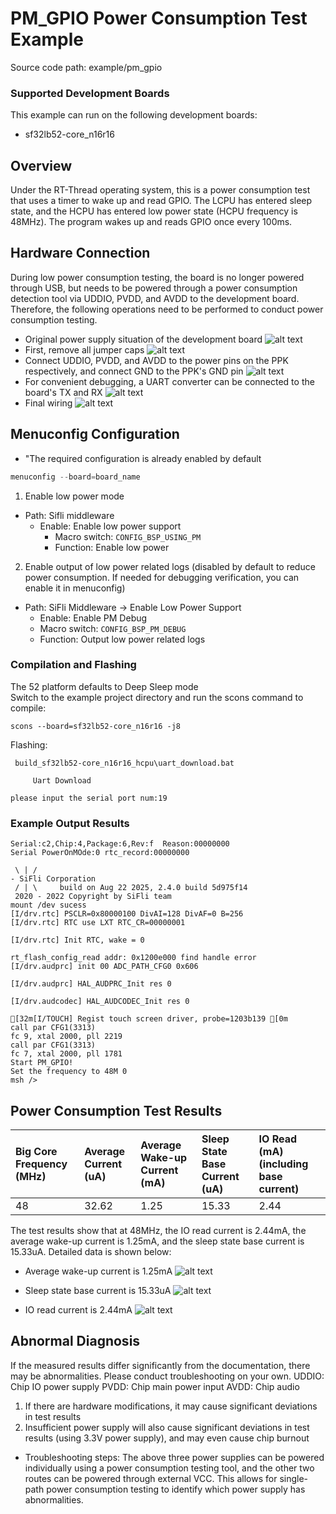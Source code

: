 # PM_GPIO Power Consumption Test Example

Source code path: example/pm_gpio

### Supported Development Boards
This example can run on the following development boards:
- sf32lb52-core_n16r16

## Overview
Under the RT-Thread operating system, this is a power consumption test that uses a timer to wake up and read GPIO. The LCPU has entered sleep state, and the HCPU has entered low power state (HCPU frequency is 48MHz). The program wakes up and reads GPIO once every 100ms.

## Hardware Connection
During low power consumption testing, the board is no longer powered through USB, but needs to be powered through a power consumption detection tool via UDDIO, PVDD, and AVDD to the development board. Therefore, the following operations need to be performed to conduct power consumption testing.

* Original power supply situation of the development board
![alt text](assets/core_board.png)
* First, remove all jumper caps
![alt text](assets/remove_jumper_cap.png)
* Connect UDDIO, PVDD, and AVDD to the power pins on the PPK respectively, and connect GND to the PPK's GND pin
![alt text](assets/PPK_connect.png)
* For convenient debugging, a UART converter can be connected to the board's TX and RX
![alt text](assets/uart_connect.png)
* Final wiring
![alt text](assets/final_connect.png)
## Menuconfig Configuration
* "The required configuration is already enabled by default

```c
menuconfig --board=board_name
```
1. Enable low power mode
- Path: Sifli middleware 
    - Enable: Enable low power support
        - Macro switch: `CONFIG_BSP_USING_PM`
        - Function: Enable low power

2. Enable output of low power related logs (disabled by default to reduce power consumption. If needed for debugging verification, you can enable it in menuconfig)
- Path: SiFli Middleware → Enable Low Power Support
    - Enable: Enable PM Debug
    - Macro switch: `CONFIG_BSP_PM_DEBUG`
    - Function: Output low power related logs

### Compilation and Flashing
The 52 platform defaults to Deep Sleep mode<br>
Switch to the example project directory and run the scons command to compile:
```
scons --board=sf32lb52-core_n16r16 -j8
```
Flashing:
```
 build_sf32lb52-core_n16r16_hcpu\uart_download.bat

     Uart Download

please input the serial port num:19
```

### Example Output Results
```SFBL
Serial:c2,Chip:4,Package:6,Rev:f  Reason:00000000
Serial PowerOnMOde:0 rtc_record:00000000

 \ | /
- SiFli Corporation
 / | \     build on Aug 22 2025, 2.4.0 build 5d975f14
 2020 - 2022 Copyright by SiFli team
mount /dev sucess
[I/drv.rtc] PSCLR=0x80000100 DivAI=128 DivAF=0 B=256
[I/drv.rtc] RTC use LXT RTC_CR=00000001

[I/drv.rtc] Init RTC, wake = 0

rt_flash_config_read addr: 0x1200e000 find handle error
[I/drv.audprc] init 00 ADC_PATH_CFG0 0x606

[I/drv.audprc] HAL_AUDPRC_Init res 0

[I/drv.audcodec] HAL_AUDCODEC_Init res 0

[32m[I/TOUCH] Regist touch screen driver, probe=1203b139 [0m
call par CFG1(3313)
fc 9, xtal 2000, pll 2219
call par CFG1(3313)
fc 7, xtal 2000, pll 1781
Start PM_GPIO!
Set the frequency to 48M 0
msh />
```

## Power Consumption Test Results
|Big Core Frequency (MHz) |Average Current (uA) |Average Wake-up Current (mA) |Sleep State Base Current (uA) |IO Read (mA) (including base current) |
|:---      |:---    |:---      |:---     |:---      |
|48        |32.62   |1.25      |15.33    |2.44      |

The test results show that at 48MHz, the IO read current is 2.44mA, the average wake-up current is 1.25mA, and the sleep state base current is 15.33uA. Detailed data is shown below:

* Average wake-up current is 1.25mA
![alt text](assets/pm_wake.png)

* Sleep state base current is 15.33uA
![alt text](assets/pm_sleep.png)

* IO read current is 2.44mA
![alt text](assets/read_gpio.png)

## Abnormal Diagnosis
If the measured results differ significantly from the documentation, there may be abnormalities. Please conduct troubleshooting on your own.
UDDIO: Chip IO power supply
PVDD: Chip main power input
AVDD: Chip audio

1. If there are hardware modifications, it may cause significant deviations in test results
2. Insufficient power supply will also cause significant deviations in test results (using 3.3V power supply), and may even cause chip burnout

* Troubleshooting steps: The above three power supplies can be powered individually using a power consumption testing tool, and the other two routes can be powered through external VCC. This allows for single-path power consumption testing to identify which power supply has abnormalities.